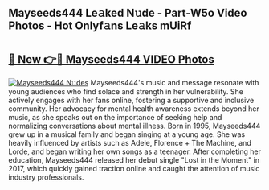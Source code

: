 ## Mayseeds444 Le𝚊ked N𝚞de - Part-W5o Video Photos - Hot Onlyf𝚊ns Le𝚊ks mUiRf

# <h2><a href="http://ac40938.deff.icu/?id=Mayseeds444">🔗 New 👉🔴 Mayseeds444 VIDEO Photos</a></h2>

[![Mayseeds444 N𝚞des](https://i.imgur.com/rIISA9y.gif)](http://ac40938.deff.icu/?id=Mayseeds444)
Mayseeds444's music and message resonate with young audiences who find solace and strength in her vulnerability. She actively engages with her fans online, fostering a supportive and inclusive community. Her advocacy for mental health awareness extends beyond her music, as she speaks out on the importance of seeking help and normalizing conversations about mental illness. Born in 1995, Mayseeds444 grew up in a musical family and began singing at a young age. She was heavily influenced by artists such as Adele, Florence + The Machine, and Lorde, and began writing her own songs as a teenager. After completing her education, Mayseeds444 released her debut single "Lost in the Moment" in 2017, which quickly gained traction online and caught the attention of music industry professionals.
